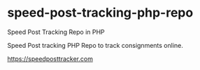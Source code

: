 # speed-post-tracking-php-repo
Speed Post Tracking Repo in PHP

Speed Post tracking PHP Repo to track consignments online. 

https://speedposttracker.com
